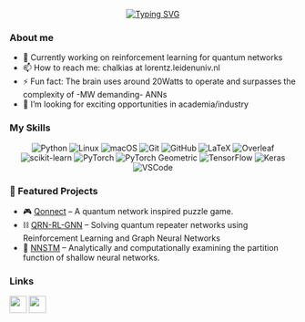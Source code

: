 <!--
<div align="center">
<pre style="font-family: monospace; font-size: 14px; line-height: 1.2em; overflow-x: hidden;">
 ██████╗██╗  ██╗██████╗ ██╗███████╗     ██████╗██╗  ██╗ █████╗ ██╗     ██╗  ██╗██╗ █████╗ ███████╗
██╔════╝██║  ██║██╔══██╗██║██╔════╝    ██╔════╝██║  ██║██╔══██╗██║     ██║ ██╔╝██║██╔══██╗██╔════╝
██║     ███████║██████╔╝██║███████╗    ██║     ███████║███████║██║     █████╔╝ ██║███████║███████╗
██║     ██╔══██║██╔══██╗██║╚════██║    ██║     ██╔══██║██╔══██║██║     ██╔═██╗ ██║██╔══██║╚════██║
╚██████╗██║  ██║██║  ██║██║███████║    ╚██████╗██║  ██║██║  ██║███████╗██║  ██╗██║██║  ██║███████║
 ╚═════╝╚═╝  ╚═╝╚═╝  ╚═╝╚═╝╚══════╝     ╚═════╝╚═╝  ╚═╝╚═╝  ╚═╝╚══════╝╚═╝  ╚═╝╚═╝╚═╝  ╚═╝╚══════╝
</pre>
</div>
-->

<p align="center">
  <a href="https://git.io/typing-svg"><img src="https://readme-typing-svg.herokuapp.com?font=Fira+Code&pause=500&center=true&vCenter=true&width=435&lines=Hi+there+👋!;Welcome+to+my+Github;This+is+a+work+in+progress" alt="Typing SVG" /></a>
</p>




### About me

- 🔭 Currently working on reinforcement learning for quantum networks
- 📫 How to reach me: chalkias at lorentz.leidenuniv.nl
- ⚡ Fun fact: The brain uses around 20Watts to operate and surpasses the complexity of -MW demanding- ANNs
- 👯 I’m looking for exciting opportunities in academia/industry
<!-- - 🌱 I’m currently learning how to make my coding more efficient -->

### My Skills
<div align="center">

![Python](https://img.shields.io/badge/Python-3776AB?logo=python&logoColor=white)
![Linux](https://img.shields.io/badge/Linux-FCC624?style=flat&logo=linux&logoColor=black)
![macOS](https://img.shields.io/badge/macOS-000000?style=flat&logo=apple&logoColor=white)
![Git](https://img.shields.io/badge/-Git-F05032?logo=git&logoColor=white)
![GitHub](https://img.shields.io/badge/GitHub-181717?logo=github&logoColor=white)
![LaTeX](https://img.shields.io/badge/LaTeX-008080?logo=latex&logoColor=white)
![Overleaf](https://img.shields.io/badge/Overleaf-47A141?logo=overleaf&logoColor=white)
![scikit-learn](https://img.shields.io/badge/scikit--learn-F7931E?style=flat&logo=scikit-learn&logoColor=white)
![PyTorch](https://img.shields.io/badge/PyTorch-EE4C2C?logo=pytorch&logoColor=white)
![PyTorch Geometric](https://img.shields.io/badge/PyTorch%20Geometric-EE4C2C?style=flat&logo=pytorch&logoColor=white)
![TensorFlow](https://img.shields.io/badge/TensorFlow-FF6F00?logo=tensorflow&logoColor=white)
![Keras](https://img.shields.io/badge/Keras-D00000?logo=keras&logoColor=white)
![VSCode](https://img.shields.io/badge/VSCode-007ACC?style=flat&logo=visual-studio-code&logoColor=white)
<!--More with https://badgen.net/-->
</div>


### 🔬 Featured Projects
- 🎮 [Qonnect](https://github.com/chrishalkias/qonnect) – A quantum network inspired puzzle game.
- ⛓️ [QRN-RL-GNN](https://github.com/chrishalkias/QRN-RL-GNN) – Solving quantum repeater networks using Reinforcement Learning and Graph Neural Networks
- 🔢 [NNSTM](https://github.com/chrishalkias/NNSTM) – Analytically and computationally examining the partition function of shallow neural networks.

### Links

[<img src="https://img.icons8.com/color/48/linkedin.png" width="30">](https://www.linkedin.com/in/chris-chalkias-a9b683257/)
[<img src="https://img.icons8.com/color/FF0000/github.png" width="30">](https://github.com/chrishalkias/chrishalkias/)


<!--
### 🏆 Github Stats
<div align="center">
[![GitHub Stats](https://github-readme-stats.vercel.app/api?username=chrishalkias&show_icons=true&theme=radical)](https://github.com/anuraghazra/github-readme-stats)
</div>
-->
<!-- ![Visitor Badge](https://komarev.com/ghpvc/?username=chrishalkias) -->

<!--![GitHub Activity Graph](https://github-readme-activity-graph.vercel.app/graph?username=chrishalkias&theme=github-compact)-->


<!-- [![trophy](https://github-profile-trophy.vercel.app/?username=chrishalkias)](https://github.com/ryo-ma/github-profile-trophy) -->

<!--
<div align="center">
### 🥸 Heres a random joke
![Jokes](https://readme-jokes.vercel.app/api?theme=default)

</div>
-->
<!--
#Achievements

![Achievements](https://badges.pufler.dev/achievements/chrishalkias)
-->
